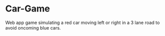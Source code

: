 # Car-Game
Web app game simulating a red car moving left or right in a 3 lane road to avoid oncoming blue cars.
